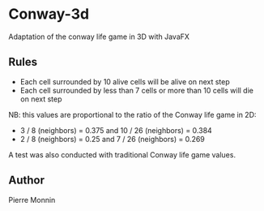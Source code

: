 Conway-3d
=========

Adaptation of the conway life game in 3D with JavaFX

Rules
-----

* Each cell surrounded by 10 alive cells will be alive on next step
* Each cell surrounded by less than 7 cells or more than 10 cells will die on next step

NB: this values are proportional to the ratio of the Conway life game in 2D:
  * 3 / 8 (neighbors) = 0.375 and 10 / 26 (neighbors) = 0.384
  * 2 / 8 (neighbors) = 0.25 and 7 / 26 (neighbors) = 0.269 


A test was also conducted with traditional Conway life game values.

Author
------

Pierre Monnin
